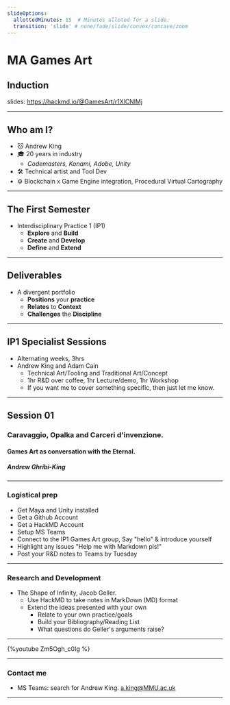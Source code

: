 ```yaml
---
slideOptions:
  allottedMinutes: 15  # Minutes alloted for a slide.
  transition: 'slide' # none/fade/slide/convex/concave/zoom
---
```

# MA Games Art
## Induction

slides: https://hackmd.io/@GamesArt/r1XlCNlMj

---

## Who am I?

- :cat: Andrew King 
- :mortar_board: 20 years in industry 
    - *Codemasters, Konami, Adobe, Unity*
- :hammer_and_wrench: Technical artist and Tool Dev
- :gear: Blockchain x Game Engine integration, Procedural Virtual Cartography

---

## The First Semester
- Interdisciplinary Practice 1 (IP1)
    -  **Explore** and **Build**
    -  **Create** and **Develop**
    -  **Define** and **Extend**

---

## Deliverables
- A divergent portfolio
    - **Positions** your **practice**
    - **Relates** to **Context**
    - **Challenges** the **Discipline**

---

## IP1 Specialist Sessions
- Alternating weeks, 3hrs
- Andrew King and Adam Cain
    - Technical Art/Tooling and Traditional Art/Concept
    - 1hr R&D over coffee, 1hr Lecture/demo, 1hr Workshop
    - If you want me to cover something specific, then just let me know.

---

## Session 01
### Caravaggio, Opalka and Carceri d'invenzione.
#### Games Art as conversation with the Eternal.
##### Andrew Ghribi-King

---

### Logistical prep
- Get Maya and Unity installed
- Get a Github Account
- Get a HackMD Account
- Setup MS Teams 
- Connect to the IP1 Games Art group, Say "hello" & introduce yourself
- Highlight any issues "Help me with Markdown pls!"
- Post your R&D notes to Teams by Tuesday

---

### Research and Development
- The Shape of Infinity, Jacob Geller.
    - Use HackMD to take notes in MarkDown (MD) format
    - Extend the ideas presented with your own
        - Relate to your own practice/goals
        - Build your Bibliography/Reading List
        - What questions do Geller's arguments raise?

---

{%youtube Zm5Ogh_c0Ig %}

---

### Contact me
- MS Teams: search for Andrew King. a.king@MMU.ac.uk

---